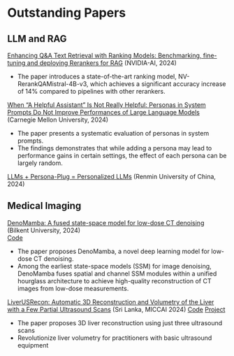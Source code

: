 # Outstanding Papers

## LLM and RAG
[Enhancing Q&A Text Retrieval with Ranking Models: Benchmarking, fine-tuning and deploying Rerankers for RAG](https://arxiv.org/pdf/2409.07691) (NVIDIA-AI, 2024)

- The paper introduces a state-of-the-art ranking model, NV-RerankQAMistral-4B-v3, which achieves a significant accuracy increase of 14% compared to pipelines with other rerankers.

[When “A Helpful Assistant” Is Not Really Helpful: Personas in System Prompts Do Not Improve Performances of Large Language Models](https://arxiv.org/pdf/2311.10054) (Carnegie Mellon University, 2024)

- The paper presents a systematic evaluation of personas in system prompts.
- The findings demonstrates that while adding a persona may lead to performance gains in certain settings, the effect of each persona can be largely random.

[LLMs + Persona-Plug = Personalized LLMs](https://arxiv.org/pdf/2409.11901) (Renmin University of China, 2024)
  
## Medical Imaging
[DenoMamba: A fused state-space model for low-dose CT denoising](https://www.arxiv.org/pdf/2409.13094) (Bilkent University, 2024) \
[Code](https://github.com/icon-lab/DenoMamba)

- The paper proposes DenoMamba, a novel deep learning model for low-dose CT denoising.
- Among the earliest state-space models (SSM) for image denoising, DenoMamba fuses spatial and channel SSM modules within a unified hourglass architecture to achieve high-quality reconstruction of CT images from low-dose measurements.

[LiverUSRecon: Automatic 3D Reconstruction and Volumetry of the Liver with a Few Partial Ultrasound Scans](https://arxiv.org/pdf/2406.19336) (Sri Lanka, MICCAI 2024)
[Code](https://github.com/diagnostics4u/diagnostics4u.github.io/)
[Project](https://diagnostics4u.github.io/)

- The paper proposes 3D liver reconstruction using just three ultrasound scans
- Revolutionize liver volumetry for practitioners with basic ultrasound equipment
